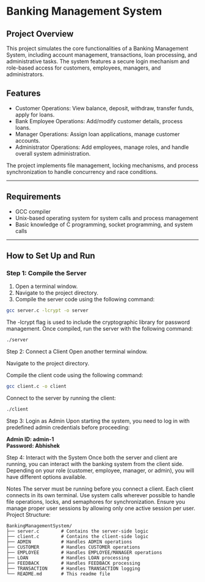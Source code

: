# Banking Management System

## Project Overview

This project simulates the core functionalities of a Banking Management System, including account management, transactions, loan processing, and administrative tasks. The system features a secure login mechanism and role-based access for customers, employees, managers, and administrators.

## Features

- Customer Operations: View balance, deposit, withdraw, transfer funds, apply for loans.
- Bank Employee Operations: Add/modify customer details, process loans.
- Manager Operations: Assign loan applications, manage customer accounts.
- Administrator Operations: Add employees, manage roles, and handle overall system administration.
  
The project implements file management, locking mechanisms, and process synchronization to handle concurrency and race conditions.

---

## Requirements

- GCC compiler
- Unix-based operating system for system calls and process management
- Basic knowledge of C programming, socket programming, and system calls

---

## How to Set Up and Run

### Step 1: Compile the Server

1. Open a terminal window.
2. Navigate to the project directory.
3. Compile the server code using the following command:
   
```bash
gcc server.c -lcrypt -o server
```

The -lcrypt flag is used to include the cryptographic library for password management.
Once compiled, run the server with the following command:

```bash
./server
```

Step 2: Connect a Client
Open another terminal window.

Navigate to the project directory.

Compile the client code using the following command:

```bash
gcc client.c -o client
```

Connect to the server by running the client:

```bash
./client
```

Step 3: Login as Admin
Upon starting the system, you need to log in with predefined admin credentials before proceeding:

<strong>Admin ID: admin-1</strong><br>
<strong>Password: Abhishek</strong>

Step 4: Interact with the System
Once both the server and client are running, you can interact with the banking system from the client side. Depending on your role (customer, employee, manager, or admin), you will have different options available.

Notes
The server must be running before you connect a client.
Each client connects in its own terminal.
Use system calls wherever possible to handle file operations, locks, and semaphores for synchronization.
Ensure you manage proper user sessions by allowing only one active session per user.
Project Structure:
```
BankingManagementSystem/
├── server.c        # Contains the server-side logic
├── client.c        # Contains the client-side logic
├── ADMIN           # Handles ADMIN operations
├── CUSTOMER        # Handles CUSTOMER operations
├── EMPLOYEE        # Handles EMPLOYEE/MANAGER operations
├── LOAN            # Handles LOAN processing
├── FEEDBACK        # Handles FEEDBACK processing
├── TRANSACTION     # Handles TRANSACTION logging
└── README.md       # This readme file
```
